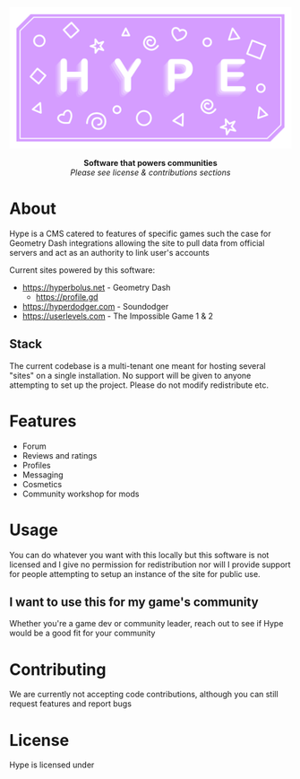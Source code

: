 ![Hype Banner](./resources/images/hype_banner.svg)

<p align="center">
    <b>Software that powers communities</b>
    <br/>
    <i>Please see license & contributions sections</i>
</p>

# About
Hype is a CMS catered to features of specific games such the case for Geometry Dash integrations allowing the site to pull data from official servers and act as an authority to link user's accounts

Current sites powered by this software:
- https://hyperbolus.net - Geometry Dash
    - https://profile.gd
- https://hyperdodger.com - Soundodger
- https://userlevels.com - The Impossible Game 1 & 2

## Stack
The current codebase is a multi-tenant one meant for hosting several "sites" on a single installation. No support will be given to anyone attempting to set up the project. Please do not modify redistribute etc.

# Features
- Forum
- Reviews and ratings
- Profiles
- Messaging
- Cosmetics
- Community workshop for mods

# Usage
You can do whatever you want with this locally but this software is not licensed and I give no permission for redistribution nor will I provide support for people attempting to setup an instance of the site for public use.

## I want to use this for my game's community
Whether you're a game dev or community leader, reach out to see if Hype would be a good fit for your community

# Contributing
We are currently not accepting code contributions, although you can still request features and report bugs

# License
Hype is licensed under
